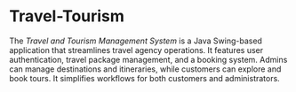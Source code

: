 # Travel-Tourism
The *Travel and Tourism Management System* is a Java Swing-based application that streamlines travel agency operations. It features user authentication, travel package management, and a booking system. Admins can manage destinations and itineraries, while customers can explore and book tours. It simplifies workflows for both customers and administrators.
